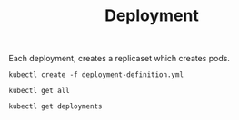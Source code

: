 <h1 align="center">
    Deployment
</h1>

<br />

Each deployment, creates a replicaset which creates pods.

```shell
kubectl create -f deployment-definition.yml
```

```shell
kubectl get all
```

```shell
kubectl get deployments
```
